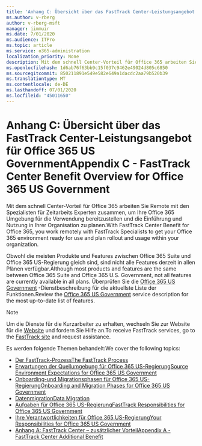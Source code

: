 ```yaml
---
title: 'Anhang C: Übersicht über das FastTrack Center-Leistungsangebot für Office 365 US Government'
ms.author: v-rberg
author: v-rberg-msft
manager: jimmuir
ms.date: 7/01/2020
ms.audience: ITPro
ms.topic: article
ms.service: o365-administration
localization_priority: None
description: Mit dem schnell Center-Vorteil für Office 365 arbeiten Sie Remote mit den Spezialisten für Zeitarbeits Experten zusammen, um Ihre Office 365 Umgebung für die Verwendung bereitzustellen und die Einführung und Nutzung in Ihrer Organisation zu planen.
ms.openlocfilehash: 1d6ab76f63bb9c15f037c9462e49024d805c6850
ms.sourcegitcommit: 850211891e549e582e649a1dacdc2aa79b520b39
ms.translationtype: MT
ms.contentlocale: de-DE
ms.lasthandoff: 07/01/2020
ms.locfileid: "45011650"
---
```

# <a name="appendix-c---fasttrack-center-benefit-overview-for-office-365-us-government"></a><span data-ttu-id="190bd-103">Anhang C: Übersicht über das FastTrack Center-Leistungsangebot für Office 365 US Government</span><span class="sxs-lookup"><span data-stu-id="190bd-103">Appendix C - FastTrack Center Benefit Overview for Office 365 US Government</span></span>

<span data-ttu-id="190bd-104">Mit dem schnell Center-Vorteil für Office 365 arbeiten Sie Remote mit den Spezialisten für Zeitarbeits Experten zusammen, um Ihre Office 365 Umgebung für die Verwendung bereitzustellen und die Einführung und Nutzung in Ihrer Organisation zu planen.</span><span class="sxs-lookup"><span data-stu-id="190bd-104">With FastTrack Center Benefit for Office 365, you work remotely with FastTrack Specialists to get your Office 365 environment ready for use and plan rollout and usage within your organization.</span></span> 
  
<span data-ttu-id="190bd-105">Obwohl die meisten Produkte und Features zwischen Office 365 Suite und Office 365 US-Regierung gleich sind, sind nicht alle Features derzeit in allen Plänen verfügbar.</span><span class="sxs-lookup"><span data-stu-id="190bd-105">Although most products and features are the same between Office 365 Suite and Office 365 U.S. Government, not all features are currently available in all plans.</span></span> <span data-ttu-id="190bd-106">Überprüfen Sie die [Office 365 US Government](https://aka.ms/aboutgovcloud) -Dienstbeschreibung für die aktuellste Liste der Funktionen.</span><span class="sxs-lookup"><span data-stu-id="190bd-106">Review the [Office 365 US Government](https://aka.ms/aboutgovcloud) service description for the most up-to-date list of features.</span></span>

> [!NOTE]
> <span data-ttu-id="190bd-107">Um die Dienste für die Kurzarbeiter zu erhalten, wechseln Sie zur Website für die [Website](https://go.microsoft.com/fwlink/?linkid=780698) und fordern Sie Hilfe an.</span><span class="sxs-lookup"><span data-stu-id="190bd-107">To receive FastTrack services, go to the [FastTrack site](https://go.microsoft.com/fwlink/?linkid=780698) and request assistance.</span></span>  

<span data-ttu-id="190bd-108">Es werden folgende Themen behandelt:</span><span class="sxs-lookup"><span data-stu-id="190bd-108">We cover the following topics:</span></span>
- [<span data-ttu-id="190bd-109">Der FastTrack-Prozess</span><span class="sxs-lookup"><span data-stu-id="190bd-109">The FastTrack Process</span></span>](O365-fasttrack-process.md) 
- [<span data-ttu-id="190bd-110">Erwartungen der Quellumgebung für Office 365 US-Regierung</span><span class="sxs-lookup"><span data-stu-id="190bd-110">Source Environment Expectations for Office 365 US Government</span></span>](US-Gov-appendix-source-environment-expectations.md)   
- [<span data-ttu-id="190bd-111">Onboarding-und Migrationsphasen für Office 365 US-Regierung</span><span class="sxs-lookup"><span data-stu-id="190bd-111">Onboarding and Migration Phases for Office 365 US Government</span></span>](US-Gov-appendix-onboarding-and-migration.md)
- [<span data-ttu-id="190bd-112">Datenmigration</span><span class="sxs-lookup"><span data-stu-id="190bd-112">Data Migration</span></span>](O365-data-migration.md)    
- [<span data-ttu-id="190bd-113">Aufgaben für Office 365 US-Regierung</span><span class="sxs-lookup"><span data-stu-id="190bd-113">FastTrack Responsibilities for Office 365 US Government</span></span>](US-Gov-appendix-fasttrack-responsibilities.md)   
- [<span data-ttu-id="190bd-114">Ihre Verantwortlichkeiten für Office 365 US-Regierung</span><span class="sxs-lookup"><span data-stu-id="190bd-114">Your Responsibilities for Office 365 US Government</span></span>](US-Gov-appendix-your-responsibilities.md)    
- [<span data-ttu-id="190bd-115">Anhang A: FastTrack Center – zusätzlicher Vorteil</span><span class="sxs-lookup"><span data-stu-id="190bd-115">Appendix A - FastTrack Center Additional Benefit</span></span>](O365-fasttrack-additional-benefits.md)
